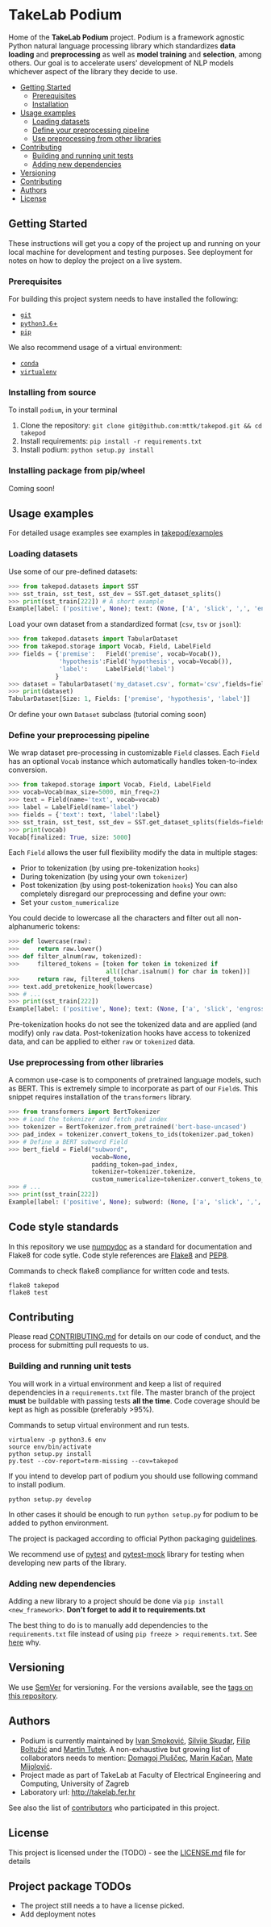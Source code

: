 # TakeLab Podium

Home of the **TakeLab Podium** project. Podium is a framework agnostic Python natural language processing library which standardizes **data loading** and **preprocessing** as well as **model training** and **selection**, among others.
Our goal is to accelerate users' development of NLP models whichever aspect of the library they decide to use.

- [Getting Started](#getting-started)
  - [Prerequisites](#prerequisites)
  - [Installation](#installation)
- [Usage examples](#usage-examples)
  - [Loading datasets](#loading-datasets)
  - [Define your preprocessing pipeline](#define-your-preprocessing-pipeline)
  - [Use preprocessing from other libraries](#use-preprocessing-from-other-libraries)
- [Contributing](#contributing)
  - [Building and running unit tests](#building-and-running-unit-tests)
  - [Adding new dependencies](#adding-new-dependencies)
- [Versioning](#versioning)
- [Contributing](#contributing)
- [Authors](#authors)
- [License](#license)

## Getting Started
These instructions will get you a copy of the project up and running on your local machine for development and testing purposes. See deployment for notes on how to deploy the project on a live system.

### Prerequisites

For building this project system needs to have installed the following:
- [```git```](https://git-scm.com/)
- [```python3.6```+](https://www.python.org/downloads/release/python-360/)
- [```pip```](https://pypi.org/project/pip/)

We also recommend usage of a virtual environment:
- [```conda```](https://docs.conda.io/projects/conda/en/latest/user-guide/concepts/environments.html#virtual-environments)
- [```virtualenv```](https://virtualenv.pypa.io/en/latest/installation/)

### Installing from source

To install `podium`, in your terminal
1. Clone the repository: `git clone git@github.com:mttk/takepod.git && cd takepod`
3. Install requirements: `pip install -r requirements.txt`
4. Install podium: `python setup.py install`

### Installing package from pip/wheel
Coming soon!

## Usage examples
For detailed usage examples see examples in [takepod/examples](https://github.com/mttk/takepod/tree/master/takepod/examples)

### Loading datasets

Use some of our pre-defined datasets:

```python
>>> from takepod.datasets import SST
>>> sst_train, sst_test, sst_dev = SST.get_dataset_splits()
>>> print(sst_train[222]) # A short example
Example[label: ('positive', None); text: (None, ['A', 'slick', ',', 'engrossing', 'melodrama', '.'])]
```

Load your own dataset from a standardized format (`csv`, `tsv` or `jsonl`):

```python
>>> from takepod.datasets import TabularDataset
>>> from takepod.storage import Vocab, Field, LabelField
>>> fields = {'premise':   Field('premise', vocab=Vocab()),
              'hypothesis':Field('hypothesis', vocab=Vocab()),
              'label':     LabelField('label')
             }
>>> dataset = TabularDataset('my_dataset.csv', format='csv',fields=fields)
>>> print(dataset)
TabularDataset[Size: 1, Fields: ['premise', 'hypothesis', 'label']]
```

Or define your own `Dataset` subclass (tutorial coming soon)

### Define your preprocessing pipeline

We wrap dataset pre-processing in customizable `Field` classes. Each `Field` has an optional `Vocab` instance which automatically handles token-to-index conversion.

```python
>>> from takepod.storage import Vocab, Field, LabelField
>>> vocab=Vocab(max_size=5000, min_freq=2)
>>> text = Field(name='text', vocab=vocab)
>>> label = LabelField(name='label')
>>> fields = {'text': text, 'label':label}
>>> sst_train, sst_test, sst_dev = SST.get_dataset_splits(fields=fields)
>>> print(vocab)
Vocab[finalized: True, size: 5000]
```

Each `Field` allows the user full flexibility modify the data in multiple stages:
- Prior to tokenization (by using pre-tokenization `hooks`)
- During tokenization (by using your own `tokenizer`)
- Post tokenization (by using post-tokenization `hooks`)
You can also completely disregard our preprocessing and define your own:
- Set your `custom_numericalize`

You could decide to lowercase all the characters and filter out all non-alphanumeric tokens:

```python
>>> def lowercase(raw):
>>>     return raw.lower()
>>> def filter_alnum(raw, tokenized):
>>>     filtered_tokens = [token for token in tokenized if
                           all([char.isalnum() for char in token])]
>>>     return raw, filtered_tokens
>>> text.add_pretokenize_hook(lowercase)
>>> # ...
>>> print(sst_train[222])
Example[label: ('positive', None); text: (None, ['a', 'slick', 'engrossing', 'melodrama'])]
```
Pre-tokenization hooks do not see the tokenized data and are applied (and modify) only `raw` data. Post-tokenization hooks have access to tokenized data, and can be applied to either `raw` or `tokenized` data.


### Use preprocessing from other libraries

A common use-case is to components of pretrained language models, such as BERT. This is extremely simple to incorporate as part of our `Field`s. This snippet requires installation of the `transformers` library.

```python
>>> from transformers import BertTokenizer
>>> # Load the tokenizer and fetch pad index
>>> tokenizer = BertTokenizer.from_pretrained('bert-base-uncased')
>>> pad_index = tokenizer.convert_tokens_to_ids(tokenizer.pad_token)
>>> # Define a BERT subword Field
>>> bert_field = Field("subword",
                       vocab=None,
                       padding_token=pad_index,
                       tokenizer=tokenizer.tokenize,
                       custom_numericalize=tokenizer.convert_tokens_to_ids)
>>> # ...
>>> print(sst_train[222])
Example[label: ('positive', None); subword: (None, ['a', 'slick', ',', 'eng', '##ross', '##ing', 'mel', '##od', '##rama', '.'])]
```

## Code style standards
In this repository we use [numpydoc](https://numpydoc.readthedocs.io/en/latest/) as a standard for documentation and Flake8 for code sytle. Code style references are [Flake8](http://flake8.pycqa.org/en/latest/) and [PEP8](https://www.python.org/dev/peps/pep-0008/).

Commands to check flake8 compliance for written code and tests.
```
flake8 takepod
flake8 test
```

## Contributing

Please read [CONTRIBUTING.md](CONTRIBUTING.md) for details on our code of conduct, and the process for submitting pull requests to us.

### Building and running unit tests

You will work in a virtual environment and keep a list of required
dependencies in a ```requirements.txt``` file. The master branch of the 
project **must** be buildable with passing tests **all the time**. 
Code coverage should be kept as high as possible (preferably >95%). 

Commands to setup virtual environment and run tests.
```
virtualenv -p python3.6 env
source env/bin/activate
python setup.py install
py.test --cov-report=term-missing --cov=takepod
```

If you intend to develop part of podium you should use following command to install podium.
```
python setup.py develop
```
In other cases it should be enough to run ```python setup.py``` for podium to be added to python environment.


The project is packaged according to official Python packaging [guidelines](https://packaging.python.org/tutorials/packaging-projects/).

We recommend use of [pytest](https://docs.pytest.org/en/latest/) and [pytest-mock](https://pypi.org/project/pytest-mock/) library for testing when developing new parts of the library.

### Adding new dependencies

Adding a new library to a project should be done via ```pip install <new_framework>```. **Don't forget to add it to requirements.txt** 

The best thing to do is to manually add dependencies to the
```requirements.txt``` file instead of using 
```pip freeze > requirements.txt```. 
See [here](https://medium.com/@tomagee/pip-freeze-requirements-txt-considered-harmful-f0bce66cf895)
why.

## Versioning

We use [SemVer](http://semver.org/) for versioning. For the versions available, see the [tags on this repository](https://github.com/mttk/takepod/tags). 

## Authors

* Podium is currently maintained by [Ivan Smoković](https://github.com/ivansmokovic), [Silvije Skudar](https://github.com/sskudar), [Filip Boltužić](https://github.com/FilipBolt) and [Martin Tutek](https://github.com/mttk). A non-exhaustive but growing list of collaborators needs to mention: [Domagoj Pluščec](https://github.com/domi385), [Marin Kačan](https://github.com/mkacan), [Mate Mijolović](https://github.com/matemijolovic).
* Project made as part of TakeLab at Faculty of Electrical Engineering and Computing, University of Zagreb
* Laboratory url: http://takelab.fer.hr

See also the list of [contributors](https://github.com/mttk/takepod/graphs/contributors) who participated in this project.

## License

This project is licensed under the (TODO) - see the [LICENSE.md](LICENSE.md) file for details

## Project package TODOs

- The project still needs a to have a license picked.
- Add deployment notes
